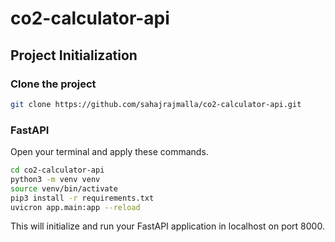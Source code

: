 # co2-calculator-api


## Project Initialization

### Clone the project

```bash
git clone https://github.com/sahajrajmalla/co2-calculator-api.git
```
### FastAPI
Open your terminal and apply these commands.
```bash
cd co2-calculator-api
python3 -m venv venv
source venv/bin/activate
pip3 install -r requirements.txt
uvicron app.main:app --reload
```

This will initialize and run your FastAPI application in localhost on port 8000.
